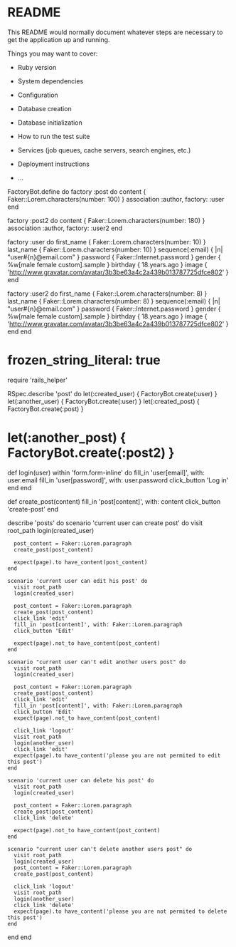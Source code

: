 # README

This README would normally document whatever steps are necessary to get the
application up and running.

Things you may want to cover:

* Ruby version

* System dependencies

* Configuration

* Database creation

* Database initialization

* How to run the test suite

* Services (job queues, cache servers, search engines, etc.)

* Deployment instructions

* ...


FactoryBot.define do
  factory :post do
    content { Faker::Lorem.characters(number: 100) }
    association :author, factory: :user
  end

  factory :post2 do
    content { Faker::Lorem.characters(number: 180) }
    association :author, factory: :user2
  end

  factory :user do
    first_name { Faker::Lorem.characters(number: 10) }
    last_name { Faker::Lorem.characters(number: 10) }
    sequence(:email) { |n| "user#{n}@email.com" }
    password { Faker::Internet.password }
    gender { %w[male female custom].sample }
    birthday { 18.years.ago }
    image { 'http://www.gravatar.com/avatar/3b3be63a4c2a439b013787725dfce802' }
  end

  factory :user2 do
    first_name { Faker::Lorem.characters(number: 8) }
    last_name { Faker::Lorem.characters(number: 8) }
    sequence(:email) { |n| "user#{n}@email.com" }
    password { Faker::Internet.password }
    gender { %w[male female custom].sample }
    birthday { 18.years.ago }
    image { 'http://www.gravatar.com/avatar/3b3be63a4c2a439b013787725dfce802' }
  end
end







# frozen_string_literal: true

require 'rails_helper'

RSpec.describe 'post' do
  let(:created_user) { FactoryBot.create(:user) }
  let(:another_user) { FactoryBot.create(:user) }
  let(:created_post) { FactoryBot.create(:post) }
  # let(:another_post) { FactoryBot.create(:post2) }

  def login(user)
    within 'form.form-inline' do
      fill_in 'user[email]', with: user.email
      fill_in 'user[password]', with: user.password
      click_button 'Log in'
    end
  end

  def create_post(content)
    fill_in 'post[content]', with: content
    click_button 'create-post'
  end

  describe 'posts' do
    scenario 'current user can create post' do
      visit root_path
      login(created_user)

      post_content = Faker::Lorem.paragraph
      create_post(post_content)

      expect(page).to have_content(post_content)
    end

    scenario 'current user can edit his post' do
      visit root_path
      login(created_user)

      post_content = Faker::Lorem.paragraph
      create_post(post_content)
      click_link 'edit'
      fill_in 'post[content]', with: Faker::Lorem.paragraph
      click_button 'Edit'

      expect(page).not_to have_content(post_content)
    end

    scenario "current user can't edit another users post" do
      visit root_path
      login(created_user)

      post_content = Faker::Lorem.paragraph
      create_post(post_content)
      click_link 'edit'
      fill_in 'post[content]', with: Faker::Lorem.paragraph
      click_button 'Edit'
      expect(page).not_to have_content(post_content)

      click_link 'logout'
      visit root_path
      login(another_user)
      click_link 'edit'
      expect(page).to have_content('please you are not permited to edit this post')
    end

    scenario 'current user can delete his post' do
      visit root_path
      login(created_user)

      post_content = Faker::Lorem.paragraph
      create_post(post_content)
      click_link 'delete'

      expect(page).not_to have_content(post_content)
    end

    scenario "current user can't delete another users post" do
      visit root_path
      login(created_user)
      post_content = Faker::Lorem.paragraph
      create_post(post_content)

      click_link 'logout'
      visit root_path
      login(another_user)
      click_link 'delete'
      expect(page).to have_content('please you are not permited to delete this post')
    end
  end
end
